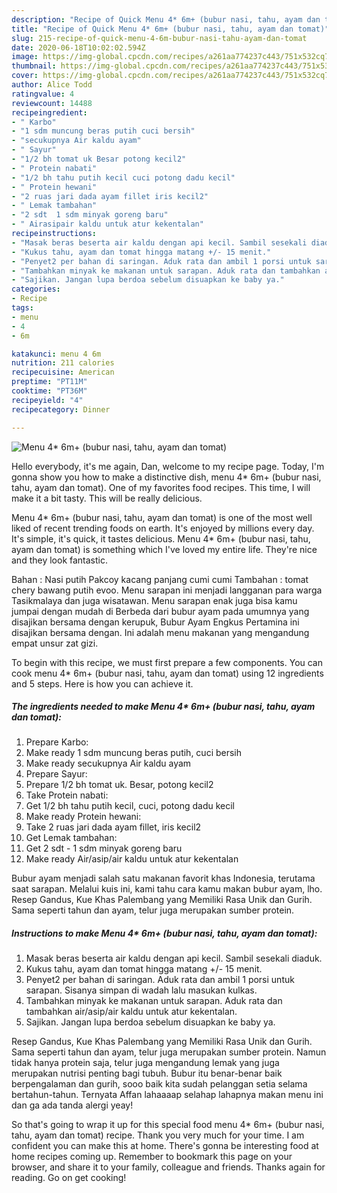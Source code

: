 ```yaml
---
description: "Recipe of Quick Menu 4* 6m+ (bubur nasi, tahu, ayam dan tomat)"
title: "Recipe of Quick Menu 4* 6m+ (bubur nasi, tahu, ayam dan tomat)"
slug: 215-recipe-of-quick-menu-4-6m-bubur-nasi-tahu-ayam-dan-tomat
date: 2020-06-18T10:02:02.594Z
image: https://img-global.cpcdn.com/recipes/a261aa774237c443/751x532cq70/menu-4-6m-bubur-nasi-tahu-ayam-dan-tomat-foto-resep-utama.jpg
thumbnail: https://img-global.cpcdn.com/recipes/a261aa774237c443/751x532cq70/menu-4-6m-bubur-nasi-tahu-ayam-dan-tomat-foto-resep-utama.jpg
cover: https://img-global.cpcdn.com/recipes/a261aa774237c443/751x532cq70/menu-4-6m-bubur-nasi-tahu-ayam-dan-tomat-foto-resep-utama.jpg
author: Alice Todd
ratingvalue: 4
reviewcount: 14488
recipeingredient:
- " Karbo"
- "1 sdm muncung beras putih cuci bersih"
- "secukupnya Air kaldu ayam"
- " Sayur"
- "1/2 bh tomat uk Besar potong kecil2"
- " Protein nabati"
- "1/2 bh tahu putih kecil cuci potong dadu kecil"
- " Protein hewani"
- "2 ruas jari dada ayam fillet iris kecil2"
- " Lemak tambahan"
- "2 sdt  1 sdm minyak goreng baru"
- " Airasipair kaldu untuk atur kekentalan"
recipeinstructions:
- "Masak beras beserta air kaldu dengan api kecil. Sambil sesekali diaduk."
- "Kukus tahu, ayam dan tomat hingga matang +/- 15 menit."
- "Penyet2 per bahan di saringan. Aduk rata dan ambil 1 porsi untuk sarapan. Sisanya simpan di wadah lalu masukan kulkas."
- "Tambahkan minyak ke makanan untuk sarapan. Aduk rata dan tambahkan air/asip/air kaldu untuk atur kekentalan."
- "Sajikan. Jangan lupa berdoa sebelum disuapkan ke baby ya."
categories:
- Recipe
tags:
- menu
- 4
- 6m

katakunci: menu 4 6m 
nutrition: 211 calories
recipecuisine: American
preptime: "PT11M"
cooktime: "PT36M"
recipeyield: "4"
recipecategory: Dinner

---
```



![Menu 4* 6m+ (bubur nasi, tahu, ayam dan tomat)](https://img-global.cpcdn.com/recipes/a261aa774237c443/751x532cq70/menu-4-6m-bubur-nasi-tahu-ayam-dan-tomat-foto-resep-utama.jpg)

Hello everybody, it's me again, Dan, welcome to my recipe page. Today, I'm gonna show you how to make a distinctive dish, menu 4* 6m+ (bubur nasi, tahu, ayam dan tomat). One of my favorites food recipes. This time, I will make it a bit tasty. This will be really delicious.

Menu 4* 6m+ (bubur nasi, tahu, ayam dan tomat) is one of the most well liked of recent trending foods on earth. It's enjoyed by millions every day. It's simple, it's quick, it tastes delicious. Menu 4* 6m+ (bubur nasi, tahu, ayam dan tomat) is something which I've loved my entire life. They're nice and they look fantastic.

Bahan : Nasi putih Pakcoy kacang panjang cumi cumi Tambahan : tomat chery bawang putih evoo. Menu sarapan ini menjadi langganan para warga Tasikmalaya dan juga wisatawan. Menu sarapan enak juga bisa kamu jumpai dengan mudah di Berbeda dari bubur ayam pada umumnya yang disajikan bersama dengan kerupuk, Bubur Ayam Engkus Pertamina ini disajikan bersama dengan. Ini adalah menu makanan yang mengandung empat unsur zat gizi.


To begin with this recipe, we must first prepare a few components. You can cook menu 4* 6m+ (bubur nasi, tahu, ayam dan tomat) using 12 ingredients and 5 steps. Here is how you can achieve it.

<!--inarticleads1-->

##### The ingredients needed to make Menu 4* 6m+ (bubur nasi, tahu, ayam dan tomat):

1. Prepare  Karbo:
1. Make ready 1 sdm muncung beras putih, cuci bersih
1. Make ready secukupnya Air kaldu ayam
1. Prepare  Sayur:
1. Prepare 1/2 bh tomat uk. Besar, potong kecil2
1. Take  Protein nabati:
1. Get 1/2 bh tahu putih kecil, cuci, potong dadu kecil
1. Make ready  Protein hewani:
1. Take 2 ruas jari dada ayam fillet, iris kecil2
1. Get  Lemak tambahan:
1. Get 2 sdt - 1 sdm minyak goreng baru
1. Make ready  Air/asip/air kaldu untuk atur kekentalan


Bubur ayam menjadi salah satu makanan favorit khas Indonesia, terutama saat sarapan. Melalui kuis ini, kami tahu cara kamu makan bubur ayam, lho. Resep Gandus, Kue Khas Palembang yang Memiliki Rasa Unik dan Gurih. Sama seperti tahun dan ayam, telur juga merupakan sumber protein. 

<!--inarticleads2-->

##### Instructions to make Menu 4* 6m+ (bubur nasi, tahu, ayam dan tomat):

1. Masak beras beserta air kaldu dengan api kecil. Sambil sesekali diaduk.
1. Kukus tahu, ayam dan tomat hingga matang +/- 15 menit.
1. Penyet2 per bahan di saringan. Aduk rata dan ambil 1 porsi untuk sarapan. Sisanya simpan di wadah lalu masukan kulkas.
1. Tambahkan minyak ke makanan untuk sarapan. Aduk rata dan tambahkan air/asip/air kaldu untuk atur kekentalan.
1. Sajikan. Jangan lupa berdoa sebelum disuapkan ke baby ya.


Resep Gandus, Kue Khas Palembang yang Memiliki Rasa Unik dan Gurih. Sama seperti tahun dan ayam, telur juga merupakan sumber protein. Namun tidak hanya protein saja, telur juga mengandung lemak yang juga merupakan nutrisi penting bagi tubuh. Bubur itu benar-benar baik berpengalaman dan gurih, sooo baik kita sudah pelanggan setia selama bertahun-tahun. Ternyata Affan lahaaaap selahap lahapnya makan menu ini dan ga ada tanda alergi yeay! 

So that's going to wrap it up for this special food menu 4* 6m+ (bubur nasi, tahu, ayam dan tomat) recipe. Thank you very much for your time. I am confident you can make this at home. There's gonna be interesting food at home recipes coming up. Remember to bookmark this page on your browser, and share it to your family, colleague and friends. Thanks again for reading. Go on get cooking!
